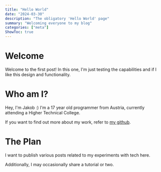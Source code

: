 ```yaml
---
title: "Hello World"
date: "2024-03-30"
description: "The obligatory 'Hello World' page"
summary: "Welcoming everyone to my blog"
categories: ["meta"]
ShowToc: true
---
```


# Welcome
Welcome to the first post!
In this one, I'm just testing the capabilities and if I like this design and functionality.

# Who am I?
Hey, I'm Jakob :) I'm a 17 year old programmer from Austria, currently attending a Higher Technical College.

If you want to find out more about my work, refer to [my github](https://github.com/SIMULATAN).

# The Plan
I want to publish various posts related to my experiments with tech here.

Additionally, I may occasionally share a tutorial or two.
